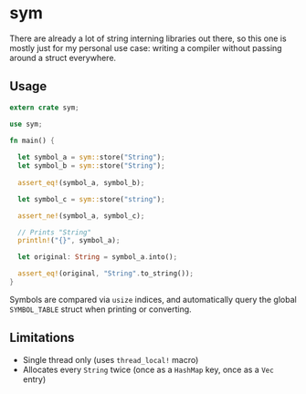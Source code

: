 # sym

There are already a lot of string interning libraries out there, so this one is mostly
just for my personal use case: writing a compiler without passing around a struct
everywhere.

## Usage

```rust
extern crate sym;

use sym;

fn main() {
  
  let symbol_a = sym::store("String");
  let symbol_b = sym::store("String"); 
  
  assert_eq!(symbol_a, symbol_b);

  let symbol_c = sym::store("string");

  assert_ne!(symbol_a, symbol_c);

  // Prints "String"
  println!("{}", symbol_a);

  let original: String = symbol_a.into();

  assert_eq!(original, "String".to_string());
}
```

Symbols are compared via `usize` indices, and automatically
query the global `SYMBOL_TABLE` struct when printing or converting.

## Limitations

- Single thread only (uses `thread_local!` macro)
- Allocates every `String` twice (once as a `HashMap` key, once as a `Vec` entry)
